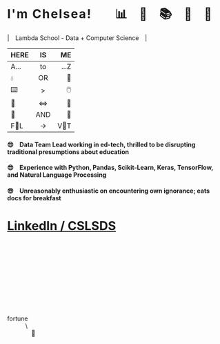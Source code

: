 # **I ' m   C h e l s e a !**  📊 🔧 📚 🔬 🔮  
| Lambda School - Data + Computer Science |   

 **HERE** | **IS** | **ME**
:-- | :---: | --:
A... | to | ...Z
:droplet:| OR |:tea:
:keyboard: |  >  | :computer_mouse:
🐍 | ⇔ | 🐐
🚶| AND | 🙊
F🍊L| → | V🍁T
  
#### 😎 Data Team Lead working in ed-tech, thrilled to be disrupting traditional presumptions about education  
#### 😎 Experience with Python, Pandas, Scikit-Learn, Keras, TensorFlow, and Natural Language Processing  
#### 😎 Unreasonably enthusiastic on encountering own ignorance; eats docs for breakfast  

# [LinkedIn / CSLSDS](https://www.linkedin.com/in/cslsds/)  
\
\
\
\
\
\
\
\
\
\
fortune  
   \\  
    🐄  
